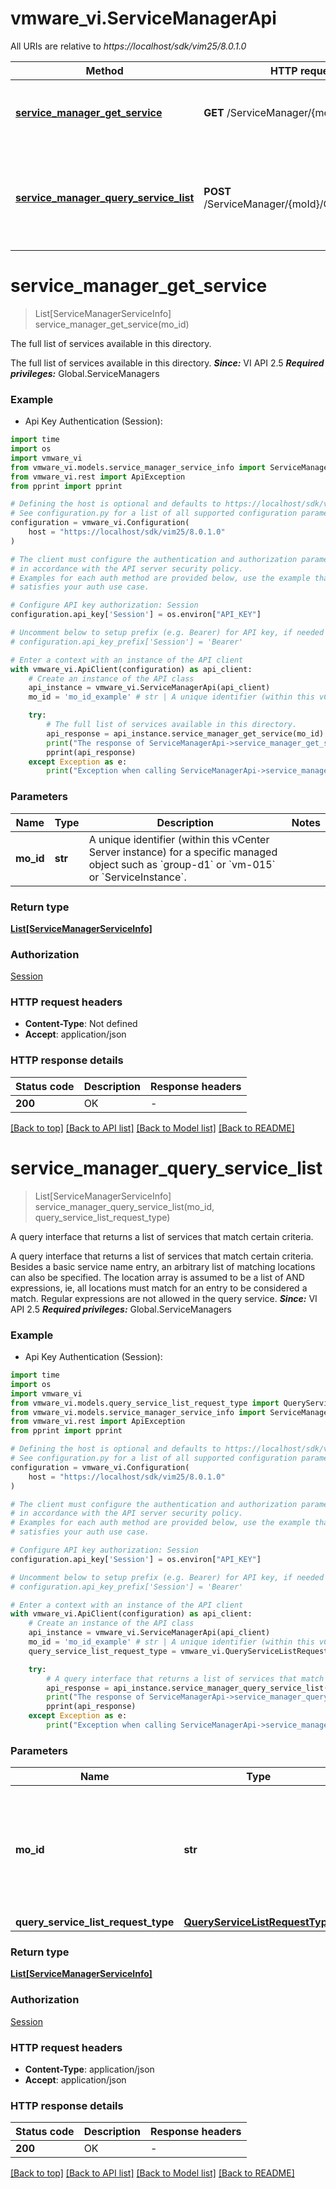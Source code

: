 # vmware_vi.ServiceManagerApi

All URIs are relative to *https://localhost/sdk/vim25/8.0.1.0*

Method | HTTP request | Description
------------- | ------------- | -------------
[**service_manager_get_service**](ServiceManagerApi.md#service_manager_get_service) | **GET** /ServiceManager/{moId}/service | The full list of services available in this directory. 
[**service_manager_query_service_list**](ServiceManagerApi.md#service_manager_query_service_list) | **POST** /ServiceManager/{moId}/QueryServiceList | A query interface that returns a list of services that match certain criteria. 


# **service_manager_get_service**
> List[ServiceManagerServiceInfo] service_manager_get_service(mo_id)

The full list of services available in this directory. 

The full list of services available in this directory.  ***Since:*** VI API 2.5  ***Required privileges:*** Global.ServiceManagers 

### Example

* Api Key Authentication (Session):
```python
import time
import os
import vmware_vi
from vmware_vi.models.service_manager_service_info import ServiceManagerServiceInfo
from vmware_vi.rest import ApiException
from pprint import pprint

# Defining the host is optional and defaults to https://localhost/sdk/vim25/8.0.1.0
# See configuration.py for a list of all supported configuration parameters.
configuration = vmware_vi.Configuration(
    host = "https://localhost/sdk/vim25/8.0.1.0"
)

# The client must configure the authentication and authorization parameters
# in accordance with the API server security policy.
# Examples for each auth method are provided below, use the example that
# satisfies your auth use case.

# Configure API key authorization: Session
configuration.api_key['Session'] = os.environ["API_KEY"]

# Uncomment below to setup prefix (e.g. Bearer) for API key, if needed
# configuration.api_key_prefix['Session'] = 'Bearer'

# Enter a context with an instance of the API client
with vmware_vi.ApiClient(configuration) as api_client:
    # Create an instance of the API class
    api_instance = vmware_vi.ServiceManagerApi(api_client)
    mo_id = 'mo_id_example' # str | A unique identifier (within this vCenter Server instance) for a specific managed object such as `group-d1` or `vm-015` or `ServiceInstance`.

    try:
        # The full list of services available in this directory. 
        api_response = api_instance.service_manager_get_service(mo_id)
        print("The response of ServiceManagerApi->service_manager_get_service:\n")
        pprint(api_response)
    except Exception as e:
        print("Exception when calling ServiceManagerApi->service_manager_get_service: %s\n" % e)
```



### Parameters

Name | Type | Description  | Notes
------------- | ------------- | ------------- | -------------
 **mo_id** | **str**| A unique identifier (within this vCenter Server instance) for a specific managed object such as &#x60;group-d1&#x60; or &#x60;vm-015&#x60; or &#x60;ServiceInstance&#x60;. | 

### Return type

[**List[ServiceManagerServiceInfo]**](ServiceManagerServiceInfo.md)

### Authorization

[Session](../README.md#Session)

### HTTP request headers

 - **Content-Type**: Not defined
 - **Accept**: application/json

### HTTP response details
| Status code | Description | Response headers |
|-------------|-------------|------------------|
**200** | OK  |  -  |

[[Back to top]](#) [[Back to API list]](../README.md#documentation-for-api-endpoints) [[Back to Model list]](../README.md#documentation-for-models) [[Back to README]](../README.md)

# **service_manager_query_service_list**
> List[ServiceManagerServiceInfo] service_manager_query_service_list(mo_id, query_service_list_request_type)

A query interface that returns a list of services that match certain criteria. 

A query interface that returns a list of services that match certain criteria.  Besides a basic service name entry, an arbitrary list of matching locations can also be specified. The location array is assumed to be a list of AND expressions, ie, all locations must match for an entry to be considered a match. Regular expressions are not allowed in the query service.  ***Since:*** VI API 2.5  ***Required privileges:*** Global.ServiceManagers 

### Example

* Api Key Authentication (Session):
```python
import time
import os
import vmware_vi
from vmware_vi.models.query_service_list_request_type import QueryServiceListRequestType
from vmware_vi.models.service_manager_service_info import ServiceManagerServiceInfo
from vmware_vi.rest import ApiException
from pprint import pprint

# Defining the host is optional and defaults to https://localhost/sdk/vim25/8.0.1.0
# See configuration.py for a list of all supported configuration parameters.
configuration = vmware_vi.Configuration(
    host = "https://localhost/sdk/vim25/8.0.1.0"
)

# The client must configure the authentication and authorization parameters
# in accordance with the API server security policy.
# Examples for each auth method are provided below, use the example that
# satisfies your auth use case.

# Configure API key authorization: Session
configuration.api_key['Session'] = os.environ["API_KEY"]

# Uncomment below to setup prefix (e.g. Bearer) for API key, if needed
# configuration.api_key_prefix['Session'] = 'Bearer'

# Enter a context with an instance of the API client
with vmware_vi.ApiClient(configuration) as api_client:
    # Create an instance of the API class
    api_instance = vmware_vi.ServiceManagerApi(api_client)
    mo_id = 'mo_id_example' # str | A unique identifier (within this vCenter Server instance) for a specific managed object such as `group-d1` or `vm-015` or `ServiceInstance`.
    query_service_list_request_type = vmware_vi.QueryServiceListRequestType() # QueryServiceListRequestType | 

    try:
        # A query interface that returns a list of services that match certain criteria. 
        api_response = api_instance.service_manager_query_service_list(mo_id, query_service_list_request_type)
        print("The response of ServiceManagerApi->service_manager_query_service_list:\n")
        pprint(api_response)
    except Exception as e:
        print("Exception when calling ServiceManagerApi->service_manager_query_service_list: %s\n" % e)
```



### Parameters

Name | Type | Description  | Notes
------------- | ------------- | ------------- | -------------
 **mo_id** | **str**| A unique identifier (within this vCenter Server instance) for a specific managed object such as &#x60;group-d1&#x60; or &#x60;vm-015&#x60; or &#x60;ServiceInstance&#x60;. | 
 **query_service_list_request_type** | [**QueryServiceListRequestType**](QueryServiceListRequestType.md)|  | 

### Return type

[**List[ServiceManagerServiceInfo]**](ServiceManagerServiceInfo.md)

### Authorization

[Session](../README.md#Session)

### HTTP request headers

 - **Content-Type**: application/json
 - **Accept**: application/json

### HTTP response details
| Status code | Description | Response headers |
|-------------|-------------|------------------|
**200** | OK  |  -  |

[[Back to top]](#) [[Back to API list]](../README.md#documentation-for-api-endpoints) [[Back to Model list]](../README.md#documentation-for-models) [[Back to README]](../README.md)

